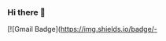 ### Hi there 👋
[![Gmail Badge](https://img.shields.io/badge/-
<!--
**Aubert-co/Aubert-co** is a ✨ _special_ ✨ repository because its `README.md` (this file) appears on your GitHub profile.

Here are some ideas to get you started:
 My name is Aubert and...
- 🌱 I’m currently learning Programação web
- 💬 Ask me about ...
- 📫 How to reach me: ...
- 😄 Pronouns: ...
- ⚡ Fun fact: ...
-->
